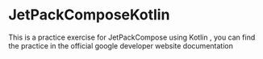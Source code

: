 # JetPackComposeKotlin
This is a practice exercise for JetPackCompose using Kotlin , you can find the practice in the official google developer website documentation
